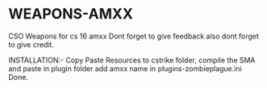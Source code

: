 # WEAPONS-AMXX
CSO Weapons for cs 16 amxx 
Dont forget to give feedback
also dont forget to give credit.

INSTALLATION:-
Copy Paste Resources to cstrike folder,
compile the SMA and paste in plugin folder
add amxx name in plugins-zombieplague.ini
Done.
